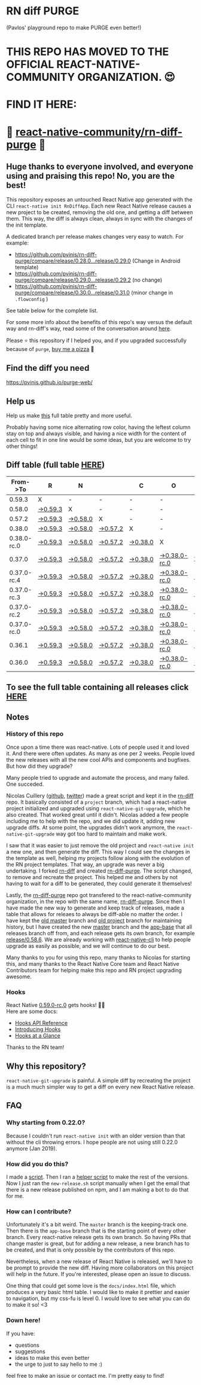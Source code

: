 # RN diff PURGE
(Pavlos' playground repo to make PURGE even better!)

# THIS REPO HAS MOVED TO THE OFFICIAL REACT-NATIVE-COMMUNITY ORGANIZATION. 😍
# FIND IT HERE:  
# 💪 [react-native-community/rn-diff-purge](https://github.com/react-native-community/rn-diff-purge) 🎉
## Huge thanks to everyone involved, and everyone using and praising this repo! No, you are the best!

This repository exposes an untouched React Native app generated with the CLI
`react-native init RnDiffApp`. Each new React Native release causes a new project to be created, removing the old one, and getting a diff between them. This way, the diff is always clean, always in sync with the changes of the init template.

A dedicated branch per release makes changes very easy
to watch. For example:

* https://github.com/pvinis/rn-diff-purge/compare/release/0.28.0...release/0.29.0
(Change in Android template)
* https://github.com/pvinis/rn-diff-purge/compare/release/0.29.0...release/0.29.2
(no change)
* https://github.com/pvinis/rn-diff-purge/compare/release/0.30.0...release/0.31.0
(minor change in `.flowconfig` )

See table below for the complete list.

For some more info about the benefits of this repo's way versus the default way and rn-diff's way, read some of the conversation around [here](https://github.com/react-native-community/discussions-and-proposals/issues/68#issuecomment-452227478).

Please :star: this repository if I helped you, and if you upgraded successfully because of `purge`, [buy me a pizza](https://www.buymeacoffee.com/DGWwHVZ4s) :pizza:

## Find the diff you need
https://pvinis.github.io/purge-web/

## Help us
Help us make [this](https://pvinis.github.io/rn-diff-purge) full table pretty and more useful.

Probably having some nice alternating row color, having the leftest column stay on top and always visible, and having a nice width for the content of each cell to fit in one line would be some ideas, but you are welcome to try other things!

## Diff table (full table [HERE](https://pvinis.github.io/rn-diff-purge))

| From->To    | R                                                                                               | N                                                                                               |                                                                                                 | C                                                                                               | O                                                                                                         | R                                                                                               | E                                                                                                         |                                                                                                           | T                                                                                                         | E                                                                                                    | A                                                                                          | M   |
| ----------- | ----------------------------------------------------------------------------------------------- | ----------------------------------------------------------------------------------------------- | ----------------------------------------------------------------------------------------------- | ----------------------------------------------------------------------------------------------- | --------------------------------------------------------------------------------------------------------- | ----------------------------------------------------------------------------------------------- | --------------------------------------------------------------------------------------------------------- | --------------------------------------------------------------------------------------------------------- | --------------------------------------------------------------------------------------------------------- | ---------------------------------------------------------------------------------------------------- | ------------------------------------------------------------------------------------------ | --- |
| 0.59.3      | X                                                                                               | -                                                                                               | -                                                                                               | -                                                                                               | -                                                                                                         | -                                                                                               | -                                                                                                         | -                                                                                                         | -                                                                                                         | -                                                                                                    | -                                                                                          | -   |
| 0.58.0      | [->0.59.3](https://github.com/pvinis/rn-diff-purge/compare/release/0.58.0..release/0.59.3)      | X                                                                                               | -                                                                                               | -                                                                                               | -                                                                                                         | -                                                                                               | -                                                                                                         | -                                                                                                         | -                                                                                                         | -                                                                                                    | -                                                                                          | -   |
| 0.57.2      | [->0.59.3](https://github.com/pvinis/rn-diff-purge/compare/release/0.57.2..release/0.59.3)      | [->0.58.0](https://github.com/pvinis/rn-diff-purge/compare/release/0.57.2..release/0.58.0)      | X                                                                                               | -                                                                                               | -                                                                                                         | -                                                                                               | -                                                                                                         | -                                                                                                         | -                                                                                                         | -                                                                                                    | -                                                                                          | -   |
| 0.38.0      | [->0.59.3](https://github.com/pvinis/rn-diff-purge/compare/release/0.38.0..release/0.59.3)      | [->0.58.0](https://github.com/pvinis/rn-diff-purge/compare/release/0.38.0..release/0.58.0)      | [->0.57.2](https://github.com/pvinis/rn-diff-purge/compare/release/0.38.0..release/0.57.2)      | X                                                                                               | -                                                                                                         | -                                                                                               | -                                                                                                         | -                                                                                                         | -                                                                                                         | -                                                                                                    | -                                                                                          | -   |
| 0.38.0-rc.0 | [->0.59.3](https://github.com/pvinis/rn-diff-purge/compare/release/0.38.0-rc.0..release/0.59.3) | [->0.58.0](https://github.com/pvinis/rn-diff-purge/compare/release/0.38.0-rc.0..release/0.58.0) | [->0.57.2](https://github.com/pvinis/rn-diff-purge/compare/release/0.38.0-rc.0..release/0.57.2) | [->0.38.0](https://github.com/pvinis/rn-diff-purge/compare/release/0.38.0-rc.0..release/0.38.0) | X                                                                                                         | -                                                                                               | -                                                                                                         | -                                                                                                         | -                                                                                                         | -                                                                                                    | -                                                                                          | -   |
| 0.37.0      | [->0.59.3](https://github.com/pvinis/rn-diff-purge/compare/release/0.37.0..release/0.59.3)      | [->0.58.0](https://github.com/pvinis/rn-diff-purge/compare/release/0.37.0..release/0.58.0)      | [->0.57.2](https://github.com/pvinis/rn-diff-purge/compare/release/0.37.0..release/0.57.2)      | [->0.38.0](https://github.com/pvinis/rn-diff-purge/compare/release/0.37.0..release/0.38.0)      | [->0.38.0-rc.0](https://github.com/pvinis/rn-diff-purge/compare/release/0.37.0..release/0.38.0-rc.0)      | X                                                                                               | -                                                                                                         | -                                                                                                         | -                                                                                                         | -                                                                                                    | -                                                                                          | -   |
| 0.37.0-rc.4 | [->0.59.3](https://github.com/pvinis/rn-diff-purge/compare/release/0.37.0-rc.4..release/0.59.3) | [->0.58.0](https://github.com/pvinis/rn-diff-purge/compare/release/0.37.0-rc.4..release/0.58.0) | [->0.57.2](https://github.com/pvinis/rn-diff-purge/compare/release/0.37.0-rc.4..release/0.57.2) | [->0.38.0](https://github.com/pvinis/rn-diff-purge/compare/release/0.37.0-rc.4..release/0.38.0) | [->0.38.0-rc.0](https://github.com/pvinis/rn-diff-purge/compare/release/0.37.0-rc.4..release/0.38.0-rc.0) | [->0.37.0](https://github.com/pvinis/rn-diff-purge/compare/release/0.37.0-rc.4..release/0.37.0) | X                                                                                                         | -                                                                                                         | -                                                                                                         | -                                                                                                    | -                                                                                          | -   |
| 0.37.0-rc.3 | [->0.59.3](https://github.com/pvinis/rn-diff-purge/compare/release/0.37.0-rc.3..release/0.59.3) | [->0.58.0](https://github.com/pvinis/rn-diff-purge/compare/release/0.37.0-rc.3..release/0.58.0) | [->0.57.2](https://github.com/pvinis/rn-diff-purge/compare/release/0.37.0-rc.3..release/0.57.2) | [->0.38.0](https://github.com/pvinis/rn-diff-purge/compare/release/0.37.0-rc.3..release/0.38.0) | [->0.38.0-rc.0](https://github.com/pvinis/rn-diff-purge/compare/release/0.37.0-rc.3..release/0.38.0-rc.0) | [->0.37.0](https://github.com/pvinis/rn-diff-purge/compare/release/0.37.0-rc.3..release/0.37.0) | [->0.37.0-rc.4](https://github.com/pvinis/rn-diff-purge/compare/release/0.37.0-rc.3..release/0.37.0-rc.4) | X                                                                                                         | -                                                                                                         | -                                                                                                    | -                                                                                          | -   |
| 0.37.0-rc.2 | [->0.59.3](https://github.com/pvinis/rn-diff-purge/compare/release/0.37.0-rc.2..release/0.59.3) | [->0.58.0](https://github.com/pvinis/rn-diff-purge/compare/release/0.37.0-rc.2..release/0.58.0) | [->0.57.2](https://github.com/pvinis/rn-diff-purge/compare/release/0.37.0-rc.2..release/0.57.2) | [->0.38.0](https://github.com/pvinis/rn-diff-purge/compare/release/0.37.0-rc.2..release/0.38.0) | [->0.38.0-rc.0](https://github.com/pvinis/rn-diff-purge/compare/release/0.37.0-rc.2..release/0.38.0-rc.0) | [->0.37.0](https://github.com/pvinis/rn-diff-purge/compare/release/0.37.0-rc.2..release/0.37.0) | [->0.37.0-rc.4](https://github.com/pvinis/rn-diff-purge/compare/release/0.37.0-rc.2..release/0.37.0-rc.4) | [->0.37.0-rc.3](https://github.com/pvinis/rn-diff-purge/compare/release/0.37.0-rc.2..release/0.37.0-rc.3) | X                                                                                                         | -                                                                                                    | -                                                                                          | -   |
| 0.37.0-rc.0 | [->0.59.3](https://github.com/pvinis/rn-diff-purge/compare/release/0.37.0-rc.0..release/0.59.3) | [->0.58.0](https://github.com/pvinis/rn-diff-purge/compare/release/0.37.0-rc.0..release/0.58.0) | [->0.57.2](https://github.com/pvinis/rn-diff-purge/compare/release/0.37.0-rc.0..release/0.57.2) | [->0.38.0](https://github.com/pvinis/rn-diff-purge/compare/release/0.37.0-rc.0..release/0.38.0) | [->0.38.0-rc.0](https://github.com/pvinis/rn-diff-purge/compare/release/0.37.0-rc.0..release/0.38.0-rc.0) | [->0.37.0](https://github.com/pvinis/rn-diff-purge/compare/release/0.37.0-rc.0..release/0.37.0) | [->0.37.0-rc.4](https://github.com/pvinis/rn-diff-purge/compare/release/0.37.0-rc.0..release/0.37.0-rc.4) | [->0.37.0-rc.3](https://github.com/pvinis/rn-diff-purge/compare/release/0.37.0-rc.0..release/0.37.0-rc.3) | [->0.37.0-rc.2](https://github.com/pvinis/rn-diff-purge/compare/release/0.37.0-rc.0..release/0.37.0-rc.2) | X                                                                                                    | -                                                                                          | -   |
| 0.36.1      | [->0.59.3](https://github.com/pvinis/rn-diff-purge/compare/release/0.36.1..release/0.59.3)      | [->0.58.0](https://github.com/pvinis/rn-diff-purge/compare/release/0.36.1..release/0.58.0)      | [->0.57.2](https://github.com/pvinis/rn-diff-purge/compare/release/0.36.1..release/0.57.2)      | [->0.38.0](https://github.com/pvinis/rn-diff-purge/compare/release/0.36.1..release/0.38.0)      | [->0.38.0-rc.0](https://github.com/pvinis/rn-diff-purge/compare/release/0.36.1..release/0.38.0-rc.0)      | [->0.37.0](https://github.com/pvinis/rn-diff-purge/compare/release/0.36.1..release/0.37.0)      | [->0.37.0-rc.4](https://github.com/pvinis/rn-diff-purge/compare/release/0.36.1..release/0.37.0-rc.4)      | [->0.37.0-rc.3](https://github.com/pvinis/rn-diff-purge/compare/release/0.36.1..release/0.37.0-rc.3)      | [->0.37.0-rc.2](https://github.com/pvinis/rn-diff-purge/compare/release/0.36.1..release/0.37.0-rc.2)      | [->0.37.0-rc.0](https://github.com/pvinis/rn-diff-purge/compare/release/0.36.1..release/0.37.0-rc.0) | X                                                                                          | -   |
| 0.36.0      | [->0.59.3](https://github.com/pvinis/rn-diff-purge/compare/release/0.36.0..release/0.59.3)      | [->0.58.0](https://github.com/pvinis/rn-diff-purge/compare/release/0.36.0..release/0.58.0)      | [->0.57.2](https://github.com/pvinis/rn-diff-purge/compare/release/0.36.0..release/0.57.2)      | [->0.38.0](https://github.com/pvinis/rn-diff-purge/compare/release/0.36.0..release/0.38.0)      | [->0.38.0-rc.0](https://github.com/pvinis/rn-diff-purge/compare/release/0.36.0..release/0.38.0-rc.0)      | [->0.37.0](https://github.com/pvinis/rn-diff-purge/compare/release/0.36.0..release/0.37.0)      | [->0.37.0-rc.4](https://github.com/pvinis/rn-diff-purge/compare/release/0.36.0..release/0.37.0-rc.4)      | [->0.37.0-rc.3](https://github.com/pvinis/rn-diff-purge/compare/release/0.36.0..release/0.37.0-rc.3)      | [->0.37.0-rc.2](https://github.com/pvinis/rn-diff-purge/compare/release/0.36.0..release/0.37.0-rc.2)      | [->0.37.0-rc.0](https://github.com/pvinis/rn-diff-purge/compare/release/0.36.0..release/0.37.0-rc.0) | [->0.36.1](https://github.com/pvinis/rn-diff-purge/compare/release/0.36.0..release/0.36.1) | X   |

## To see the full table containing all releases click [HERE](https://pvinis.github.io/rn-diff-purge)

## Notes

### History of this repo

Once upon a time there was react-native. Lots of people used it and loved it. And there were often updates. As many as one per 2 weeks. People loved the new releases with all the new cool APIs and components and bugfixes. But how did they upgrade?

Many people tried to upgrade and automate the process, and many failed. One succeded.

Nicolas Cuillery ([github](https://github.com/ncuillery), [twitter](https://twitter.com/ncuillery)) made a great script and kept it in the [rn-diff](https://github.com/ncuillery/rn-diff) repo. It basically consisted of a `project` branch, which had a react-native project initialized and upgraded using `react-native-git-upgrade`, which he also created. That worked great until it didn't. Nicolas added a few people including me to help with the repo, and we did update it, adding new upgrade diffs. At some point, the upgrades didn't work anymore, the `react-native-git-upgrade` way got too hard to maintain and make work.

I saw that it was easier to just remove the old project and `react-native init` a new one, and then generate the diff. This way I could see the changes in the template as well, helping my projects follow along with the evolution of the RN project templates. That way, an upgrade was never a big undertaking. I forked [rn-diff](https://github.com/ncuillery/rn-diff) and created [rn-diff-purge](https://github.com/pvinis/rn-diff-purge). The script changed, to remove and recreate the project. This helped me and others by not having to wait for a diff to be generated, they could generate it themselves!

Lastly, the [rn-diff-purge](https://github.com/pvinis/rn-diff-purge) repo got transfered to the react-native-community organization, in the repo with the same name, [rn-diff-purge](https://github.com/react-native-community/rn-diff-purge). Since then I have made the new way to generate and keep track of releases, made a table that allows for releaes to always be diff-able no matter the order. I have kept the [old master](https://github.com/pvinis/rn-diff-purge/tree/old/master) branch and [old project](https://github.com/pvinis/rn-diff-purge/tree/old/project) branch for maintaining history, but I have created the new [master](https://github.com/pvinis/rn-diff-purge/tree/master) branch and the [app-base](https://github.com/pvinis/rn-diff-purge/tree/app-base) that all releases branch off from, and each release gets its own branch, for example [release/0.58.6](https://github.com/pvinis/rn-diff-purge/tree/release/0.58.6). We are already working with [react-native-cli](https://github.com/react-native-community/react-native-cli) to help people upgrade as easily as possible, and we will continue to do our best.

Many thanks to you for using this repo, many thanks to Nicolas for starting this, and many thanks to the React Native Core team and React Native Contributors team for helping make this repo and RN project upgrading awesome.

### Hooks
React Native [0.59.0-rc.0](https://github.com/pvinis/rn-diff-purge#version-changes) gets hooks! 🎉🥳  
Here are some docs:
- [Hooks API Reference](https://reactjs.org/docs/hooks-reference.html)
- [Introducing Hooks](https://reactjs.org/docs/hooks-intro.html)
- [Hooks at a Glance](https://reactjs.org/docs/hooks-overview.html)

Thanks to the RN team!

## Why this repository?
`react-native-git-upgrade` is painful. A simple diff by recreating the project is a much much simpler way to get a diff on every new React Native release.

## FAQ

### Why starting from 0.22.0?

Because I couldn't run `react-native init` with an older version than that without the cli throwing errors. I hope people are not using still 0.22.0 anymore (Jan 2019).

### How did you do this?

I made a [script](https://github.com/pvinis/rn-diff-purge/blob/master/new-release.sh). Then I ran a [helper script](https://github.com/pvinis/rn-diff-purge/blob/master/new-release.sh) to make the rest of the versions.
Now I just ran the `new-release.sh` script manually when I get the email that there is a new release published on npm, and I am making a bot to do that for me.

### How can I contribute?

Unfortunately it's a bit weird. The `master` branch is the keeping-track one. Then there is the `app-base` branch that is the starting point of every other branch. Every react-native release gets its own branch. So having PRs that change master is great, but for adding a new release, a new branch has to be created, and that is only possible by the contributors of this repo.

Nevertheless, when a new release of React Native is released, we'll have to be prompt to provide
the new diff. Having more collaborators on this project will help in the future. If you're interested, please open an issue to discuss.

One thing that could get some love is the `docs/index.html` file, which produces a very basic html table. I would like to make it prettier and easier to navigation, but my css-fu is level 0. I would love to see what you can do to make it so! <3

### Down here!

If you have: 
- questions
- suggestions
- ideas to make this even better
- the urge to just to say hello to me :)

feel free to make an issue or contact me. I'm pretty easy to find!
